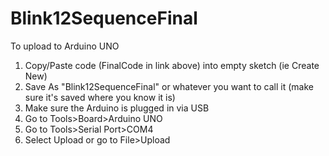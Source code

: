 Blink12SequenceFinal
====================
To upload to Arduino UNO  
1. Copy/Paste code (FinalCode in link above) into empty sketch (ie Create New)  
2. Save As "Blink12SequenceFinal" or whatever you want to call it (make sure it's saved where you know it is)  
3. Make sure the Arduino is plugged in via USB  
4. Go to Tools>Board>Arduino UNO  
5. Go to Tools>Serial Port>COM4  
6. Select Upload or go to File>Upload  
